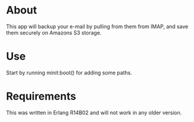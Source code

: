 About
=====
This app will backup your e-mail by pulling from them from IMAP, and save them securely on Amazons S3 storage.

Use
===
Start by running minit:boot() for adding some paths.

Requirements
============

This was written in Erlang R14B02 and will not work in any older version.
